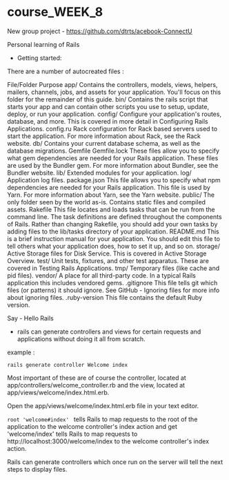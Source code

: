 # course_WEEK_8

New group project - https://github.com/dtrts/acebook-ConnectU

Personal learning of Rails

- Getting started: 

There are a number of autocreated files : 

File/Folder	Purpose
app/	        Contains the controllers, models, views, helpers, mailers, channels, jobs, and assets for your application. You'll focus on this folder for the remainder of this guide.
bin/	        Contains the rails script that starts your app and can contain other scripts you use to setup, update, deploy, or run your application.
config/	        Configure your application's routes, database, and more. This is covered in more detail in Configuring Rails Applications.
config.ru	    Rack configuration for Rack based servers used to start the application. For more information about Rack, see the Rack website.
db/	            Contains your current database schema, as well as the database migrations.
Gemfile
Gemfile.lock	These files allow you to specify what gem dependencies are needed for your Rails application. These files are used by the Bundler gem. For more information about Bundler, see the Bundler website.
lib/	        Extended modules for your application.
log/	        Application log files.
package.json	This file allows you to specify what npm dependencies are needed for your Rails application. This file is used by Yarn. For more information about Yarn, see the Yarn website.
public/	        The only folder seen by the world as-is. Contains static files and compiled assets.
Rakefile	    This file locates and loads tasks that can be run from the command line. The task definitions are defined throughout the components of Rails. Rather than changing Rakefile, you should add your own tasks by adding files to the lib/tasks directory of your application.
README.md	    This is a brief instruction manual for your application. You should edit this file to tell others what your application does, how to set it up, and so on.
storage/	    Active Storage files for Disk Service. This is covered in Active Storage Overview.
test/	        Unit tests, fixtures, and other test apparatus. These are covered in Testing Rails Applications.
tmp/	        Temporary files (like cache and pid files).
vendor/	        A place for all third-party code. In a typical Rails application this includes vendored gems.
.gitignore	    This file tells git which files (or patterns) it should ignore. See GitHub - Ignoring files for more info about ignoring files.
.ruby-version	This file contains the default Ruby version.

Say - Hello Rails

- rails can generate controllers and views for certain requests and applications without doing it all from scratch. 

example :
```
rails generate controller Welcome index
```

Most important of these are of course the controller, located at app/controllers/welcome_controller.rb and the view, located at app/views/welcome/index.html.erb.

Open the app/views/welcome/index.html.erb file in your text editor.

```root 'welcome#index' ``` tells Rails to map requests to the root of the application to the welcome controller's index action and get 'welcome/index' tells Rails to map requests to http://localhost:3000/welcome/index to the welcome controller's index action.

Rails can generate controllers which once run on the server will tell the next steps to display files.

